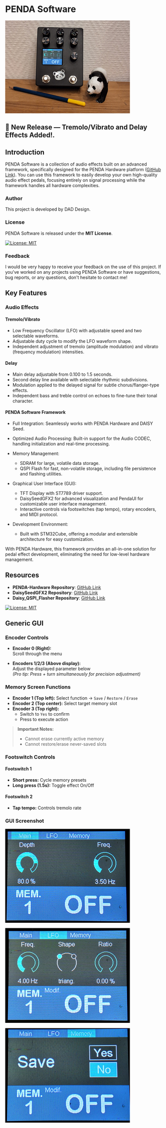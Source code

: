 # PENDA Software
![Image1](Media/Penda_1.jpg)
## 🚀 New Release — Tremolo/Vibrato and Delay Effects Added!.
## Introduction
PENDA Software is a collection of audio effects built on an advanced framework, specifically designed for the PENDA Hardware platform ([GitHub Link](https://github.com/DADDesign-Projects/PENDA-Hardware)). You can use this framework to easily develop your own high-quality audio effect pedals, focusing entirely on signal processing while the framework handles all hardware complexities. 

### Author
This project is developed by DAD Design.

### License
PENDA Software is released under the **MIT License**.

[![License: MIT](https://img.shields.io/badge/License-MIT-yellow.svg)](LICENSE)

### Feedback
I would be very happy to receive your feedback on the use of this project. If you've worked on any projects using PENDA Software or have suggestions, bug reports, or any questions, don't hesitate to contact me!

## Key Features
### Audio Effects

#### Tremolo/Vibrato

- Low Frequency Oscillator (LFO) with adjustable speed and two selectable waveforms.
- Adjustable duty cycle to modify the LFO waveform shape.
- Independent adjustment of tremolo (amplitude modulation) and vibrato (frequency modulation) intensities.

#### Delay

- Main delay adjustable from 0.100 to 1.5 seconds.
- Second delay line available with selectable rhythmic subdivisions.
- Modulation applied to the delayed signal for subtle chorus/flanger-type effects.
- Independent bass and treble control on echoes to fine-tune their tonal character.
	
#### PENDA Software Framework

- Full Integration: Seamlessly works with PENDA Hardware and DAISY Seed.
- Optimized Audio Processing: Built-in support for the Audio CODEC, handling initialization and real-time processing.
- Memory Management:
    - SDRAM for large, volatile data storage.
    - QSPI Flash for fast, non-volatile storage, including file persistence and flashing utilities.

- Graphical User Interface (GUI):
    - TFT Display with ST7789 driver support.
    - DaisySeedGFX2 for advanced visualization and PendaUI for customizable user interface management.
    - Interactive controls via footswitches (tap tempo), rotary encoders, and MIDI protocol.

- Development Environment:
    - Built with STM32Cube, offering a modular and extensible architecture for easy customization.

With PENDA Hardware, this framework provides an all-in-one solution for pedal effect development, eliminating the need for low-level hardware management.

## Resources
- **PENDA-Hardware Repository**: [GitHub Link](https://github.com/DADDesign-Projects/PENDA-Hardware)
- **DaisySeedGFX2 Repository**: [GitHub Link](https://github.com/DADDesign-Projects/DaisySeedGFX2)
- **Daisy_QSPI_Flasher Repository**: [GitHub Link](https://github.com/DADDesign-Projects/Daisy_QSPI_Flasher)



[![License: MIT](https://img.shields.io/badge/License-MIT-yellow.svg)](LICENSE)

## Generic GUI
### Encoder Controls

- **Encoder 0 (Right):**  
  Scroll through the menu

- **Encoders 1/2/3 (Above display):**  
  Adjust the displayed parameter below  
  *(Pro tip: Press + turn simultaneously for precision adjustment)*

### Memory Screen Functions
- **Encoder 1 (Top left):** Select function → `Save` / `Restore` / `Erase`
- **Encoder 2 (Top center):** Select target memory slot
- **Encoder 3 (Top right):**  
  - Switch to `Yes` to confirm  
  - Press to execute action

> **Important Notes:**  
> - Cannot erase currently active memory  
> - Cannot restore/erase never-saved slots

### Footswitch Controls

#### Footswitch 1
- **Short press:** Cycle memory presets  
- **Long press (1.5s):** Toggle effect On/Off

#### Footswitch 2
- **Tap tempo:** Controls tremolo rate

### GUI Screenshot
![Image1](Media/PENDA_UI_1.jpg)

![Image2](Media/PENDA_UI_2.jpg)

![Image3](Media/PENDA_UI_3.jpg)


